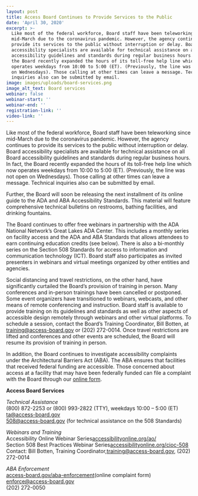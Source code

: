 ```yaml
---
layout: post
title: Access Board Continues to Provide Services to the Public
date: 'April 30, 2020'
excerpt: >-
  Like most of the federal workforce, Board staff have been teleworking since
  mid-March due to the coronavirus pandemic. However, the agency continues to
  provide its services to the public without interruption or delay. Board
  accessibility specialists are available for technical assistance on all Board
  accessibility guidelines and standards during regular business hours. In fact,
  the Board recently expanded the hours of its toll-free help line which now
  operates weekdays from 10:00 to 5:00 (ET). (Previously, the line was not open
  on Wednesdays). Those calling at other times can leave a message. Technical
  inquiries also can be submitted by email.
image: images/uploads/board-services.png
image_alt_text: Board services
webinar: false
webinar-start: ''
webinar-end: ''
registration-link: ''
video-link: ''
---
```



Like most of the federal workforce, Board staff have been teleworking since mid-March due to the coronavirus pandemic. However, the agency continues to provide its services to the public without interruption or delay. Board accessibility specialists are available for technical assistance on all Board accessibility guidelines and standards during regular business hours. In fact, the Board recently expanded the hours of its toll-free help line which now operates weekdays from 10:00 to 5:00 (ET). (Previously, the line was not open on Wednesdays). Those calling at other times can leave a message. Technical inquiries also can be submitted by email.

Further, the Board will soon be releasing the next installment of its online guide to the ADA and ABA Accessibility Standards. This material will feature comprehensive technical bulletins on restrooms, bathing facilities, and drinking fountains.

The Board continues to offer free webinars in partnership with the ADA National Network’s Great Lakes ADA Center. This includes a monthly series on facility access and the ADA and ABA Standards that allows attendees to earn continuing education credits (see below). There is also a bi-monthly series on the Section 508 Standards for access to information and communication technology (ICT). Board staff also participates as invited presenters in webinars and virtual meetings organized by other entities and agencies.

Social distancing and travel restrictions, on the other hand, have significantly curtailed the Board’s provision of training in person. Many conferences and in-person trainings have been cancelled or postponed. Some event organizers have transitioned to webinars, webcasts, and other means of remote conferencing and instruction. Board staff is available to provide training on its guidelines and standards as well as other aspects of accessible design remotely through webinars and other virtual platforms. To schedule a session, contact the Board’s Training Coordinator, Bill Botten, at [training@access-board.gov](mailto:training@access-board.gov) or (202) 272-0014. Once travel restrictions are lifted and conferences and other events are scheduled, the Board will resume its provision of training in person.

In addition, the Board continues to investigate accessibility complaints under the Architectural Barriers Act (ABA). The ABA ensures that facilities that received federal funding are accessible. Those concerned about access at a facility that may have been federally funded can file a complaint with the Board through our [online form](https://www.access-board.gov/aba-enforcement).

**Access Board Services**

*Technical Assistance*\
(800) 872-2253 or (800) 993-2822 (TTY), weekdays 10:00 – 5:00 (ET)\
[ta@access-board.gov](mailto:ta@access-board.gov)\
[508@access-board.gov](mailto:508@access-board.gov) (for technical assistance on the 508 Standards)

*Webinars and Training*\
Accessibility Online Webinar Series[accessibilityonline.org/ao/](http://www.accessibilityonline.org/ao/)\
Section 508 Best Practices Webinar Series[accessibilityonline.org/cioc-508](https://www.accessibilityonline.org/cioc-508)\
Contact: Bill Botten, Training Coordinator,[training@access-board.gov](mailto:training@access-board.gov), (202) 272-0014

*ABA Enforcement*\
[access-board.gov/aba-enforcement](https://www.access-board.gov/aba-enforcement/file-a-complaint)(online complaint form)\
[enforce@access-board.gov](mailto:enforce@access-board.gov)\
(202) 272-0050
